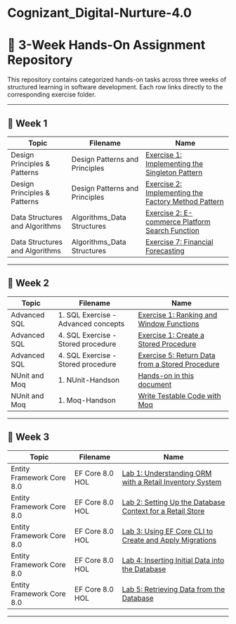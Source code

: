 # Cognizant_Digital-Nurture-4.0

# 📘 3-Week Hands-On Assignment Repository

This repository contains categorized hands-on tasks across three weeks of structured learning in software development. Each row links directly to the corresponding exercise folder.

---

## 📅 Week 1

| Topic                        | Filename                       | Name                                                                                       |
|-----------------------------|--------------------------------|--------------------------------------------------------------------------------------------|
| Design Principles & Patterns| Design Patterns and Principles | [Exercise 1: Implementing the Singleton Pattern](Week1/Design_Principles_and_Patterns/Exercise1_Singleton_Pattern/) |
| Design Principles & Patterns| Design Patterns and Principles | [Exercise 2: Implementing the Factory Method Pattern](Week1/Design_Principles_and_Patterns/Exercise2_Factory_Method_Pattern/) |
| Data Structures and Algorithms | Algorithms_Data Structures   | [Exercise 2: E-commerce Platform Search Function](Week1/Data_Structures_and_Algorithms/Exercise2_Ecommerce_Search/) |
| Data Structures and Algorithms | Algorithms_Data Structures   | [Exercise 7: Financial Forecasting](Week1/Data_Structures_and_Algorithms/Exercise7_Financial_Forecasting/) |

---

## 📅 Week 2

| Topic         | Filename                             | Name                                                                 |
|----------------|--------------------------------------|----------------------------------------------------------------------|
| Advanced SQL   | 1. SQL Exercise - Advanced concepts  | [Exercise 1: Ranking and Window Functions](Week2/Advanced_SQL/Exercise1_Ranking_Window_Functions/) |
| Advanced SQL   | 4. SQL Exercise - Stored procedure   | [Exercise 1: Create a Stored Procedure](Week2/Advanced_SQL/Exercise2_Create_Stored_Procedure/) |
| Advanced SQL   | 4. SQL Exercise - Stored procedure   | [Exercise 5: Return Data from a Stored Procedure](Week2/Advanced_SQL/Exercise5_Return_Data_Stored_Procedure/) |
| NUnit and Moq  | 1. NUnit-Handson                     | [Hands-on in this document](Week2/NUnit_and_Moq/NUnit_HandsOn/)     |
| NUnit and Moq  | 1. Moq-Handson                       | [Write Testable Code with Moq](Week2/NUnit_and_Moq/Moq_HandsOn/)    |

---

## 📅 Week 3

| Topic                   | Filename         | Name                                                                 |
|------------------------|------------------|----------------------------------------------------------------------|
| Entity Framework Core 8.0 | EF Core 8.0 HOL | [Lab 1: Understanding ORM with a Retail Inventory System](Week3/EF_Core_8.0/Lab1_ORM_Retail_Inventory/) |
| Entity Framework Core 8.0 | EF Core 8.0 HOL | [Lab 2: Setting Up the Database Context for a Retail Store](Week3/EF_Core_8.0/Lab2_Setup_DBContext/) |
| Entity Framework Core 8.0 | EF Core 8.0 HOL | [Lab 3: Using EF Core CLI to Create and Apply Migrations](Week3/EF_Core_8.0/Lab3_EFCore_Migrations/) |
| Entity Framework Core 8.0 | EF Core 8.0 HOL | [Lab 4: Inserting Initial Data into the Database](Week3/EF_Core_8.0/Lab4_Insert_Initial_Data/) |
| Entity Framework Core 8.0 | EF Core 8.0 HOL | [Lab 5: Retrieving Data from the Database](Week3/EF_Core_8.0/Lab5_Retrieve_Data/) |

---
